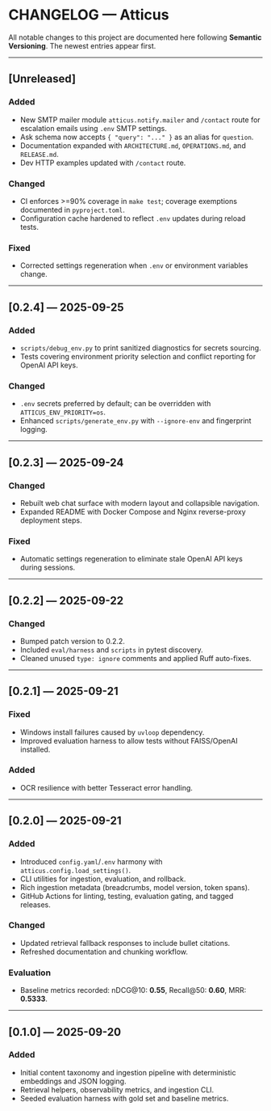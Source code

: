 # CHANGELOG — Atticus

All notable changes to this project are documented here following **Semantic Versioning**.
The newest entries appear first.

---

## [Unreleased]

### Added
- New SMTP mailer module `atticus.notify.mailer` and `/contact` route for escalation emails using `.env` SMTP settings.
- Ask schema now accepts `{ "query": "..." }` as an alias for `question`.
- Documentation expanded with `ARCHITECTURE.md`, `OPERATIONS.md`, and `RELEASE.md`.
- Dev HTTP examples updated with `/contact` route.

### Changed
- CI enforces >=90% coverage in `make test`; coverage exemptions documented in `pyproject.toml`.
- Configuration cache hardened to reflect `.env` updates during reload tests.

### Fixed
- Corrected settings regeneration when `.env` or environment variables change.

---

## [0.2.4] — 2025-09-25

### Added
- `scripts/debug_env.py` to print sanitized diagnostics for secrets sourcing.
- Tests covering environment priority selection and conflict reporting for OpenAI API keys.

### Changed
- `.env` secrets preferred by default; can be overridden with `ATTICUS_ENV_PRIORITY=os`.
- Enhanced `scripts/generate_env.py` with `--ignore-env` and fingerprint logging.

---

## [0.2.3] — 2025-09-24

### Changed
- Rebuilt web chat surface with modern layout and collapsible navigation.
- Expanded README with Docker Compose and Nginx reverse-proxy deployment steps.

### Fixed
- Automatic settings regeneration to eliminate stale OpenAI API keys during sessions.

---

## [0.2.2] — 2025-09-22

### Changed
- Bumped patch version to 0.2.2.
- Included `eval/harness` and `scripts` in pytest discovery.
- Cleaned unused `type: ignore` comments and applied Ruff auto-fixes.

---

## [0.2.1] — 2025-09-21

### Fixed
- Windows install failures caused by `uvloop` dependency.
- Improved evaluation harness to allow tests without FAISS/OpenAI installed.

### Added
- OCR resilience with better Tesseract error handling.

---

## [0.2.0] — 2025-09-21

### Added
- Introduced `config.yaml`/`.env` harmony with `atticus.config.load_settings()`.
- CLI utilities for ingestion, evaluation, and rollback.
- Rich ingestion metadata (breadcrumbs, model version, token spans).
- GitHub Actions for linting, testing, evaluation gating, and tagged releases.

### Changed
- Updated retrieval fallback responses to include bullet citations.
- Refreshed documentation and chunking workflow.

### Evaluation
- Baseline metrics recorded: nDCG@10: **0.55**, Recall@50: **0.60**, MRR: **0.5333**.

---

## [0.1.0] — 2025-09-20

### Added
- Initial content taxonomy and ingestion pipeline with deterministic embeddings and JSON logging.
- Retrieval helpers, observability metrics, and ingestion CLI.
- Seeded evaluation harness with gold set and baseline metrics.

